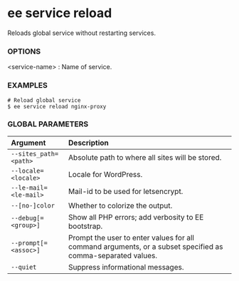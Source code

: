 # ee service reload

Reloads global service without restarting services.

### OPTIONS

&lt;service-name&gt;
: Name of service.

### EXAMPLES

    # Reload global service
    $ ee service reload nginx-proxy

### GLOBAL PARAMETERS

| **Argument**    | **Description**              |
|:----------------|:-----------------------------|
| `--sites_path=<path>` | Absolute path to where all sites will be stored. |
| `--locale=<locale>` | Locale for WordPress. |
| `--le-mail=<le-mail>` | Mail-id to be used for letsencrypt. |
| `--[no-]color` | Whether to colorize the output. |
| `--debug[=<group>]` | Show all PHP errors; add verbosity to EE bootstrap. |
| `--prompt[=<assoc>]` | Prompt the user to enter values for all command arguments, or a subset specified as comma-separated values. |
| `--quiet` | Suppress informational messages. |
